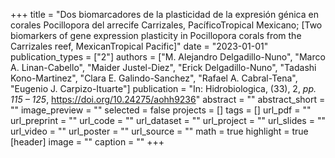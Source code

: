 +++
title = "Dos biomarcadores de la plasticidad de la expresión génica en corales Pocillopora del arrecife Carrizales, PacíficoTropical Mexicano; [Two biomarkers of gene expression plasticity in Pocillopora corals from the Carrizales reef, MexicanTropical Pacific]"
date = "2023-01-01"
publication_types = ["2"]
authors = ["M. Alejandro Delgadillo-Nuno", "Marco A. Linan-Cabello", "Maider Justel-Diez", "Erick Delgadillo-Nuno", "Tadashi Kono-Martinez", "Clara E. Galindo-Sanchez", "Rafael A. Cabral-Tena", "Eugenio J. Carpizo-Ituarte"]
publication = "In: Hidrobiologica, (33), 2, _pp. 115 – 125_, https://doi.org/10.24275/aohh9236"
abstract = ""
abstract_short = ""
image_preview = ""
selected = false
projects = []
tags = []
url_pdf = ""
url_preprint = ""
url_code = ""
url_dataset = ""
url_project = ""
url_slides = ""
url_video = ""
url_poster = ""
url_source = ""
math = true
highlight = true
[header]
image = ""
caption = ""
+++
